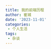 ```yaml
---
title: 我的前端历程 
author: 崔城
date: '2023-11-01'
categories:
 - 个人生活
tags:
 - 杂谈
---
```


<ClientOnly>
  <steps/>
</ClientOnly>
<Vssue title="steps" />